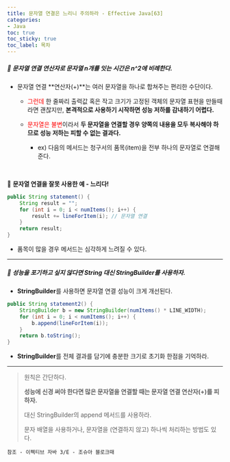 ```yaml
---
title: 문자열 연결은 느리니 주의하라 - Effective Java[63]
categories:
- Java
toc: true
toc_sticky: true
toc_label: 목차
---
```




##### 🔗  문자열 연결 연산자로 문자열 n개를 잇는 시간은 n^2에 비례한다.

* 문자열 연결 **연산자(+)**는 여러 문자열을 하나로 합쳐주는 편리한 수단이다.

  * <span style="color:red;">그런데</span> 한 줄짜리 출력값 혹은 작고 크기가 고정된 객체의 문자열 표현을 만들때라면 괜찮지만, **본격적으로 사용하기 시작하면 성능 저하를 감내하기 어렵다.**

  

  * <span style="color:red;">문자열은 불변</span>이라서 **두 문자열을 연결할 경우 양쪽의 내용을 모두 복사해야 하므로 성능 저하는 피할 수 없는 결과다.**
    * ex) 다음의 메서드는 청구서의 품목(item)을 전부 하나의 문자열로 연결해준다.

<br>

💎 **문자열 연결을 잘못 사용한 예 - 느리다!**

```java
public String statement() {
    String result = "";
    for (int i = 0; i < numItems(); i++) {
        result += lineForItem(i); // 문자열 연결
    }
    return result;
}
```

* 품목이 많을 경우 메서드는 심각하게 느려질 수 있다.



<hr>



##### 💎 성능을 포기하고 싶지 않다면 String 대신 StringBuilder를 사용하자.

* **StringBuilder**를 사용하면 문자열 연결 성능이 크게 개선된다.

```java
public String statement2() {
    StringBuilder b = new StringBuilder(numItems() * LINE_WIDTH);
    for (int i = 0; i < numItems(); i++) {
        b.append(lineForItem(i));
    }
    return b.toString();
}
```

* **StringBuilder**를 전체 결과를 담기에 충분한 크기로 초기화 한점을 기억하라.



<hr>



>원칙은 간단하다. 
>
>**성능에 신경 써야 한다면 많은 문자열을 연결할 때는 문자열 연결 연산자(+)를 피하자.**
>
>대신 StringBuilder의 append 메서드를 사용하라.
>
>문자 배열을 사용하거나, 문자열을 (연결하지 않고) 하나씩 처리하는 방법도 있다.






```
참조 - 이펙티브 자바 3/E - 조슈아 블로크때
```


